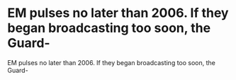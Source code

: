 # EM pulses no later than 2006. If they began broadcasting too soon, the Guard-

EM pulses no later than 2006. If they began broadcasting too soon, the Guard-